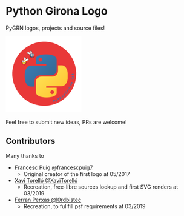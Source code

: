 # Python Girona Logo

PyGRN logos, projects and source files!

<img src="pygrn_psf_badge.png" width="200" height="200">

Feel free to submit new ideas, PRs are welcome!

## Contributors

Many thanks to

- [Francesc Puig @francescpuig7](https://github.com/francescpuig7)
  - Original creator of the first logo at 05/2017
- [Xavi Torelló @XaviTorelló](https://github.com/xavitorello)
  - Recreation, free-libre sources lookup and first SVG renders at 03/2019
- [Ferran Perxas @l0rdbistec](https://github.com/l0rdbistec)
  - Recreation, to fullfill psf requirements at 03/2019
